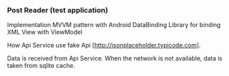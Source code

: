 ### Post Reader (test application)

Implementation MVVM pattern with Android DataBinding Library for binding XML View with ViewModel

How Api Service use fake Api [http://jsonplaceholder.typicode.com].

Data is received from Api Service. When the network is not available, data is taken from sqlite cache.
